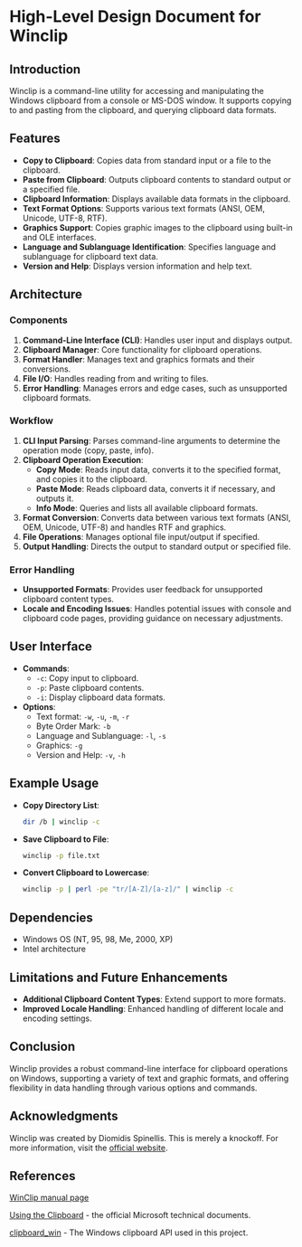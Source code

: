 # High-Level Design Document for Winclip

## Introduction
Winclip is a command-line utility for accessing and manipulating the Windows clipboard from a console or MS-DOS window. It supports copying to and pasting from the clipboard, and querying clipboard data formats.

## Features
- **Copy to Clipboard**: Copies data from standard input or a file to the clipboard.
- **Paste from Clipboard**: Outputs clipboard contents to standard output or a specified file.
- **Clipboard Information**: Displays available data formats in the clipboard.
- **Text Format Options**: Supports various text formats (ANSI, OEM, Unicode, UTF-8, RTF).
- **Graphics Support**: Copies graphic images to the clipboard using built-in and OLE interfaces.
- **Language and Sublanguage Identification**: Specifies language and sublanguage for clipboard text data.
- **Version and Help**: Displays version information and help text.

## Architecture

### Components
1. **Command-Line Interface (CLI)**: Handles user input and displays output.
2. **Clipboard Manager**: Core functionality for clipboard operations.
3. **Format Handler**: Manages text and graphics formats and their conversions.
4. **File I/O**: Handles reading from and writing to files.
5. **Error Handling**: Manages errors and edge cases, such as unsupported clipboard formats.

### Workflow
1. **CLI Input Parsing**: Parses command-line arguments to determine the operation mode (copy, paste, info).
2. **Clipboard Operation Execution**:
   - **Copy Mode**: Reads input data, converts it to the specified format, and copies it to the clipboard.
   - **Paste Mode**: Reads clipboard data, converts it if necessary, and outputs it.
   - **Info Mode**: Queries and lists all available clipboard formats.
3. **Format Conversion**: Converts data between various text formats (ANSI, OEM, Unicode, UTF-8) and handles RTF and graphics.
4. **File Operations**: Manages optional file input/output if specified.
5. **Output Handling**: Directs the output to standard output or specified file.

### Error Handling
- **Unsupported Formats**: Provides user feedback for unsupported clipboard content types.
- **Locale and Encoding Issues**: Handles potential issues with console and clipboard code pages, providing guidance on necessary adjustments.

## User Interface
- **Commands**:
  - `-c`: Copy input to clipboard.
  - `-p`: Paste clipboard contents.
  - `-i`: Display clipboard data formats.
- **Options**:
  - Text format: `-w`, `-u`, `-m`, `-r`
  - Byte Order Mark: `-b`
  - Language and Sublanguage: `-l`, `-s`
  - Graphics: `-g`
  - Version and Help: `-v`, `-h`

## Example Usage
- **Copy Directory List**:
  ```sh
  dir /b | winclip -c
  ```
- **Save Clipboard to File**:
  ```sh
  winclip -p file.txt
  ```
- **Convert Clipboard to Lowercase**:
  ```sh
  winclip -p | perl -pe "tr/[A-Z]/[a-z]/" | winclip -c
  ```

## Dependencies
- Windows OS (NT, 95, 98, Me, 2000, XP)
- Intel architecture

## Limitations and Future Enhancements
- **Additional Clipboard Content Types**: Extend support to more formats.
- **Improved Locale Handling**: Enhanced handling of different locale and encoding settings.

## Conclusion
Winclip provides a robust command-line interface for clipboard operations on Windows, supporting a variety of text and graphic formats, and offering flexibility in data handling through various options and commands.

## Acknowledgments

Winclip was created by Diomidis Spinellis.  This is merely a knockoff.  For more information, visit the [official website](https://www.spinellis.gr/sw/outwit/winclip.html).

## References

[WinClip manual page](https://www.spinellis.gr/sw/outwit/winclip.html)

[Using the Clipboard](https://learn.microsoft.com/en-us/windows/win32/dataxchg/using-the-clipboard) - the official Microsoft technical documents.

[clipboard_win](https://docs.rs/clipboard-win/latest/clipboard_win/) - The Windows clipboard API used in this project.
